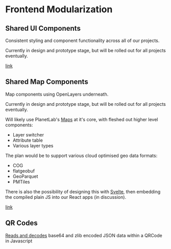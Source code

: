 # Frontend Modularization

## Shared UI Components

Consistent styling and component functionality across all of our projects.

Currently in design and prototype stage,
but will be rolled out for all projects eventually.

[link](https://hotosm.github.io/shared-ui-components)

## Shared Map Components

Map components using OpenLayers underneath.

Currently in design and prototype stage,
but will be rolled out for all projects eventually.

Will likely use PlanetLab's [Maps](https://github.com/planetlabs/maps)
at it's core, with fleshed out higher level components:

- Layer switcher
- Attribute table
- Various layer types

The plan would be to support various cloud optimised geo data formats:

- COG
- flatgeobuf
- GeoParquet
- PMTiles

There is also the possibility of designing this with [Svelte](https://svelte.dev/),
then embedding the compiled plain JS into our React apps (in discussion).

[link](https://hotosm.github.io/shared-map-components)

## QR Codes

[Reads and decodes](https://github.com/hotosm/qrcodes) base64 and zlib
encoded JSON data within a QRCode in Javascript
